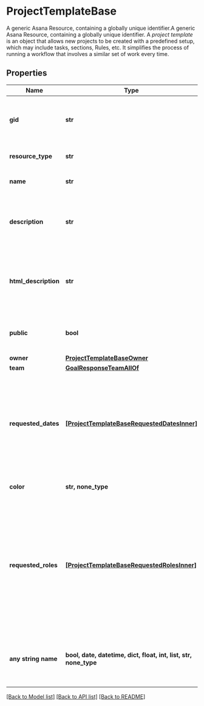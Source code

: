 # ProjectTemplateBase

A generic Asana Resource, containing a globally unique identifier.A generic Asana Resource, containing a globally unique identifier. A *project template* is an object that allows new projects to be created with a predefined setup, which may include tasks, sections, Rules, etc. It simplifies the process of running a workflow that involves a similar set of work every time.

## Properties
Name | Type | Description | Notes
------------ | ------------- | ------------- | -------------
**gid** | **str** | Globally unique identifier of the resource, as a string. | [optional] [readonly] 
**resource_type** | **str** | The base type of this resource. | [optional] [readonly] 
**name** | **str** | Name of the project template. | [optional] 
**description** | **str** | Free-form textual information associated with the project template | [optional] 
**html_description** | **str** | The description of the project template with formatting as HTML. | [optional] 
**public** | **bool** | True if the project template is public to its team. | [optional] 
**owner** | [**ProjectTemplateBaseOwner**](ProjectTemplateBaseOwner.md) |  | [optional] 
**team** | [**GoalResponseTeamAllOf**](GoalResponseTeamAllOf.md) |  | [optional] 
**requested_dates** | [**[ProjectTemplateBaseRequestedDatesInner]**](ProjectTemplateBaseRequestedDatesInner.md) | Array of date variables in this project template. Calendar dates must be provided for these variables when instantiating a project. | [optional] [readonly] 
**color** | **str, none_type** | Color of the project template. | [optional] 
**requested_roles** | [**[ProjectTemplateBaseRequestedRolesInner]**](ProjectTemplateBaseRequestedRolesInner.md) | Array of template roles in this project template. User Ids can be provided for these variables when instantiating a project to assign template tasks to the user. | [optional] 
**any string name** | **bool, date, datetime, dict, float, int, list, str, none_type** | any string name can be used but the value must be the correct type | [optional]

[[Back to Model list]](../README.md#documentation-for-models) [[Back to API list]](../README.md#documentation-for-api-endpoints) [[Back to README]](../README.md)


